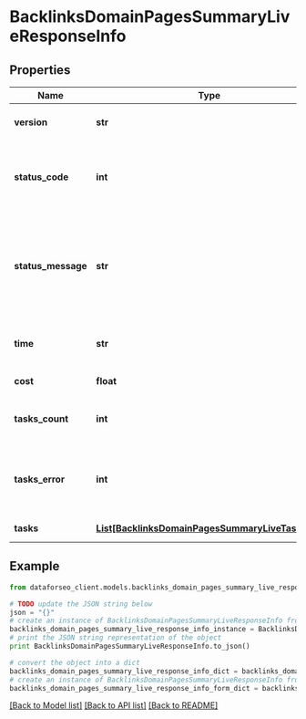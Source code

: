 # BacklinksDomainPagesSummaryLiveResponseInfo


## Properties

Name | Type | Description | Notes
------------ | ------------- | ------------- | -------------
**version** | **str** | the current version of the API | [optional] 
**status_code** | **int** | general status code you can find the full list of the response codes here | [optional] 
**status_message** | **str** | general informational message you can find the full list of general informational messages here | [optional] 
**time** | **str** | total execution time, seconds | [optional] 
**cost** | **float** | total tasks cost, USD | [optional] 
**tasks_count** | **int** | the number of tasks in the tasks array | [optional] 
**tasks_error** | **int** | the number of tasks in the tasks array returned with an error | [optional] 
**tasks** | [**List[BacklinksDomainPagesSummaryLiveTaskInfo]**](BacklinksDomainPagesSummaryLiveTaskInfo.md) | array of tasks | [optional] 

## Example

```python
from dataforseo_client.models.backlinks_domain_pages_summary_live_response_info import BacklinksDomainPagesSummaryLiveResponseInfo

# TODO update the JSON string below
json = "{}"
# create an instance of BacklinksDomainPagesSummaryLiveResponseInfo from a JSON string
backlinks_domain_pages_summary_live_response_info_instance = BacklinksDomainPagesSummaryLiveResponseInfo.from_json(json)
# print the JSON string representation of the object
print BacklinksDomainPagesSummaryLiveResponseInfo.to_json()

# convert the object into a dict
backlinks_domain_pages_summary_live_response_info_dict = backlinks_domain_pages_summary_live_response_info_instance.to_dict()
# create an instance of BacklinksDomainPagesSummaryLiveResponseInfo from a dict
backlinks_domain_pages_summary_live_response_info_form_dict = backlinks_domain_pages_summary_live_response_info.from_dict(backlinks_domain_pages_summary_live_response_info_dict)
```
[[Back to Model list]](../README.md#documentation-for-models) [[Back to API list]](../README.md#documentation-for-api-endpoints) [[Back to README]](../README.md)


